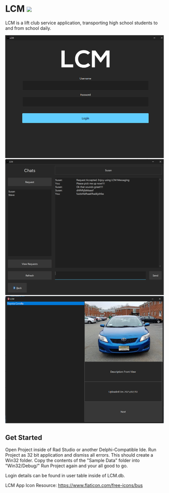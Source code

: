 # LCM <img src="./Resources/Branding/LCM.ico" width="20">

LCM is a lift club service application, transporting high school students to and from school daily.


![Login](Resources/Screenshots/Login.png "Login")
![Messaging](Resources/Screenshots/Messaging.png "Messaging")
![Viewing Vehicles](Resources/Screenshots//ViewVehicles.png "Viewing Vehicles")

## Get Started

Open Project inside of Rad Studio or another Delphi-Compatible Ide.
Run Project as 32 bit application and dismiss all errors. This should create a Win32 folder.
Copy the contents of the "Sample Data" folder into "Win32/Debug/"
Run Project again and your all good to go.

Login details can be found in user table inside of LCM.db. 
 
LCM App Icon Resource: https://www.flaticon.com/free-icons/bus